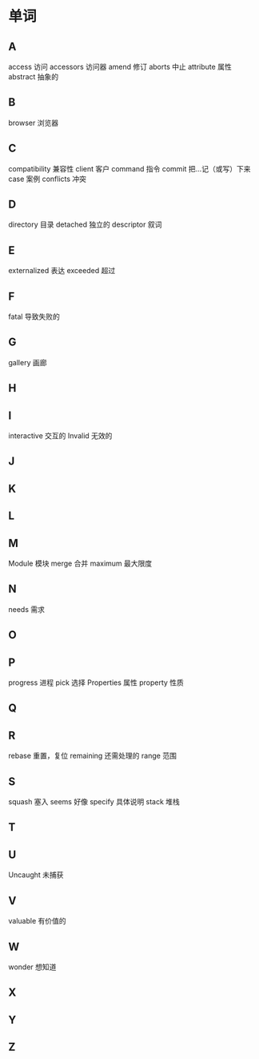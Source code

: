 # 单词

## A

access 访问
accessors 访问器
amend 修订
aborts 中止
attribute 属性
abstract 抽象的

## B

browser 浏览器

## C

compatibility 兼容性
client 客户
command 指令
commit 把…记（或写）下来
case 案例
conflicts 冲突

## D

directory 目录
detached 独立的
descriptor 叙词

## E

externalized 表达
exceeded 超过

## F

fatal 导致失败的

## G

gallery 画廊

## H

## I

interactive 交互的
Invalid 无效的

## J

## K

## L

## M

Module 模块
merge 合并
maximum 最大限度

## N

needs 需求

## O

## P

progress 进程
pick 选择
Properties 属性
property 性质

## Q

## R

rebase 重置，复位
remaining 还需处理的
range 范围

## S

squash 塞入
seems 好像
specify 具体说明
stack 堆栈

## T

## U

Uncaught 未捕获

## V

valuable 有价值的

## W

wonder 想知道

## X

## Y

## Z
